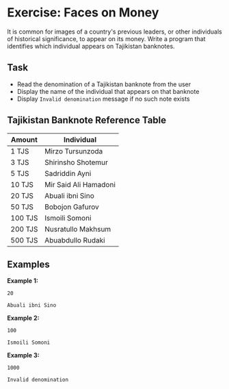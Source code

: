 # Exercise: Faces on Money

It is common for images of a country's previous leaders, or other individuals of historical significance, to appear on its money. Write a program that identifies which individual appears on Tajikistan banknotes.

## Task
- Read the denomination of a Tajikistan banknote from the user
- Display the name of the individual that appears on that banknote
- Display `Invalid denomination` message if no such note exists

## Tajikistan Banknote Reference Table
| Amount  | Individual            |
|---------|-----------------------|
| 1   TJS | Mirzo Tursunzoda      |
| 3   TJS | Shirinsho Shotemur    |
| 5   TJS | Sadriddin Ayni        |
| 10  TJS | Mir Said Ali Hamadoni |
| 20  TJS | Abuali ibni Sino      |
| 50  TJS | Bobojon Gafurov       |
| 100 TJS | Ismoili Somoni        |
| 200 TJS | Nusratullo Makhsum    |
| 500 TJS | Abuabdullo Rudaki     |

## Examples
**Example 1:**
```
20
```
```
Abuali ibni Sino
```

**Example 2:**
```
100
```
```
Ismoili Somoni
```

**Example 3:**

```
1000
```
```
Invalid denomination
```

